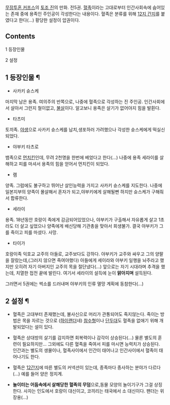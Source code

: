 [무장투혼 커프스](%EB%AC%B4%EC%9E%A5%ED%88%AC%ED%98%BC%20%EC%BB%A4%ED%94%84%EC%8A%A4.md)의 [토조 진](%ED%86%A0%EC%A1%B0%20%EC%A7%84.md)의 만화. 전5권.
[혈족](%ED%98%88%EC%A1%B1.md)이라는 고대로부터 인간사회속에 숨어있는 존재 중에 용족인 주인공이 각성한다는 내용이다.
혈족은 분류를 위해 [12지 간지](12%EC%A7%80%20%EA%B0%84%EC%A7%80.md)를 붙였다고 한다(...) 황당한
설정이 압권이다.

## Contents

    

1 등장인물

2 설정

## 1 등장인물 ¶

  

  * 사카키 슌스케  

마지막 남은 용족. 여의주의 반쪽으로, 나중에 혈족으로 각성하는 진 주인공. 인간사회에서 살아서 그런지 철이없고,
[불살](%EB%B6%88%EC%82%B4.md)이다. 알고보니 용족은 살기가 없어야지 힘을 발휜다.

  

  * 타츠미  

토끼족. [야생](%EC%95%BC%EC%83%9D.md)으로 사카키 슌스케를 납치,생포하러 가려했으나 각성한 슌스케에게 떡실신되었다.

  

  * 야부키 타츠로  

뱀족으로 [먼치킨](%EB%A8%BC%EC%B9%98%ED%82%A8.md)인데, 무려 2천명을 한번에 베었다고 한다(...) 나중에
용족 세라이를 살해하고 피를 마셔서 용족의 힘을 얻어서 먼치킨이 되었다.

  

  * 램  

양족. 그럼에도 불구하고 뛰어난 살인능력을 가지고 사카키 슌스케를 지도한다. 나중에 일본지부의 양족이 몰살해서 혼자가 되고,야부키에게
살해될뻔 하지만 슌스케가 구해줘서 합류한다.

  

  * 세라이  

용족. 18년동안 호랑이 족에게 감금되어있었으나, 야부키가 구출해서 자유롭게 살고 1초라도 더 살고 싶었으나 양족에게 배신당해 기관총을
맞아서 회생불가. 결국 야부키가 그를 죽이고 피를 마셨다. 사망.

  

  * 타이가  

호랑이족 익호교 교주의 아들로, 교주보다도 강하다. 야부키가 교주와 싸우고 그의 양팔을 잘랐는데,(그러지 않으면 죽여야했다) 아들에게
세이라와 야부키 일행을 놔주라고 했지만 오히려 자기 아버지인 교주의 목을 절단냈다(...) 앞으로는 자기 시대라며 추격을 했는데, 치열한
접전 끝에 발린다. 여기서 세라이의 설득에 눈이 **맑아지며** 설득된다.

  

그러면서 5권에는 썩소를 드러내며 야부키의 인류 멸망 계획에 동참한다(...)  

## 2 설정 ¶

  

  * 혈족은 고대부터 존재했는데, 불사신으로 머리가 관통되어도 죽지않는다. 죽이는 방법은 목을 자르는 것으로 ([하이랜더](%ED%95%98%EC%9D%B4%EB%9E%9C%EB%8D%94.md)네) [참수형](%EC%B0%B8%EC%88%98%ED%98%95.md)이나 [단두대](%EB%8B%A8%EB%91%90%EB%8C%80.md)도 혈족을 없애기 위해 개발되었다는 설이 있다.  

  * 혈족은 상대방의 살기를 감지하면 회복력이나 감각이 상승된다(...) 물론 별도의 훈련이 필요하지만... 그외에도 다른 혈족을 죽여서 피를 마시면 능력치가 상승된다. 인간과는 별도의 생물이나, 혈족사이에서 인간이 태어나고 인간사이에서 혈족이 태어나기도 한다.  

  * 혈족은 [12간지](12%EA%B0%84%EC%A7%80.md)에 따른 별도의 커넥션이 있는데, 종족마다 종사하는 분야가 다르다(...) 예를 들어 양은 정치계.  

  * **놀이터는 어둠속에서 살해당한 혈족의 무덤**으로,동물 모양의 놀이기구가 그걸 상징한다. 사자는 인도에서 호랑이 대신이고, 코끼리는 태국에서 소 대신이다. 팬더는 위장용(...)

